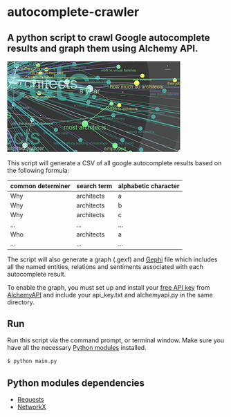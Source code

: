 autocomplete-crawler
====================

A python script to crawl Google autocomplete results and graph them using Alchemy API.
--------------------------

![Image](https://github.com/edanweis/autocomplete-crawler/raw/master/image.jpg)

This script will generate a CSV of all google autocomplete results based on the following formula: 

common determiner | search term | alphabetic character
--- | --- | ---
Why | architects | a
Why | architects | b
Why | architects | c
... | ... | ...
Who | architects | a
... | ... | ...

The script will also generate a graph (.gexf) and [Gephi](http://www.gephi.org) file which includes all the named entities, relations and sentiments associated with each autocomplete result.

To enable the graph, you must set up and install your [free API key](http://www.alchemyapi.com/developers/getting-started-guide/using-alchemyapi-with-python/#get-api-key) from [AlchemyAPI](http://www.alchemyapi.com/developers/getting-started-guide/using-alchemyapi-with-python/) and include your api_key.txt and alchemyapi.py in the same directory.


Run
---------------

Run this script via the command prompt, or terminal window. Make sure you have all the necessary [Python modules](#dep) installed.

```python
$ python main.py
```

<a name="dep"></a>Python modules dependencies
---------------

* [Requests](http://docs.python-requests.org/en/latest/)
* [NetworkX](https://networkx.github.io/)

